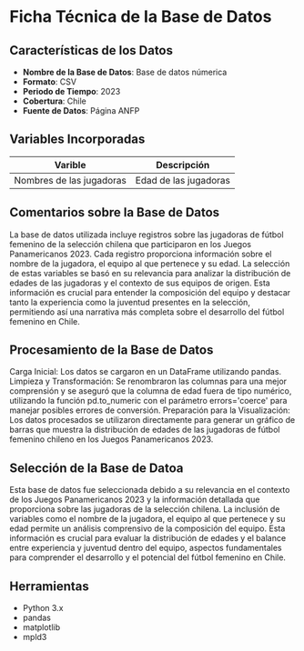 # Ficha Técnica de la Base de Datos

## Características de los Datos

- **Nombre de la Base de Datos**: Base de datos númerica
- **Formato**: CSV 
- **Periodo de Tiempo**: 2023
- **Cobertura**: Chile
- **Fuente de Datos**: Página ANFP

## Variables Incorporadas

| Varible                                    | Descripción                                                                 |
|--------------------------------------------|-----------------------------------------------------------------------------|
| Nombres de las jugadoras                   | Edad de las jugadoras                                                       |
                          


## Comentarios sobre la Base de Datos

La base de datos utilizada incluye registros sobre las jugadoras de fútbol femenino de la selección chilena que participaron en los Juegos Panamericanos 2023. Cada registro proporciona información sobre el nombre de la jugadora, el equipo al que pertenece y su edad. La selección de estas variables se basó en su relevancia para analizar la distribución de edades de las jugadoras y el contexto de sus equipos de origen. Esta información es crucial para entender la composición del equipo y destacar tanto la experiencia como la juventud presentes en la selección, permitiendo así una narrativa más completa sobre el desarrollo del fútbol femenino en Chile.

## Procesamiento de la Base de Datos 

Carga Inicial: Los datos se cargaron en un DataFrame utilizando pandas.
Limpieza y Transformación: Se renombraron las columnas para una mejor comprensión y se aseguró que la columna de edad fuera de tipo numérico, utilizando la función pd.to_numeric con el parámetro errors='coerce' para manejar posibles errores de conversión.
Preparación para la Visualización: Los datos procesados se utilizaron directamente para generar un gráfico de barras que muestra la distribución de edades de las jugadoras de fútbol femenino chileno en los Juegos Panamericanos 2023.

## Selección de la Base de Datoa

Esta base de datos fue seleccionada debido a su relevancia en el contexto de los Juegos Panamericanos 2023 y la información detallada que proporciona sobre las jugadoras de la selección chilena. La inclusión de variables como el nombre de la jugadora, el equipo al que pertenece y su edad permite un análisis comprensivo de la composición del equipo. Esta información es crucial para evaluar la distribución de edades y el balance entre experiencia y juventud dentro del equipo, aspectos fundamentales para comprender el desarrollo y el potencial del fútbol femenino en Chile.

## Herramientas

- Python 3.x
- pandas
- matplotlib
- mpld3
